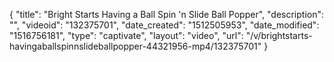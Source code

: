 {
    "title": "Bright Starts Having a Ball Spin 'n Slide Ball Popper",
    "description": "",
    "videoid": "132375701",
    "date_created": "1512505953",
    "date_modified": "1516756181",
    "type": "captivate",
    "layout": "video",
    "url": "\/v\/brightstarts-havingaballspinnslideballpopper-44321956-mp4\/132375701"
}